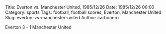 Title: Everton vs. Manchester United, 1985/12/26
Date: 1985/12/26 00:00
Category: sports
Tags: football, football scores, Everton, Manchester United
Slug: everton-vs-manchester-united
Author: carbonero


Everton 3 - 1 Manchester United

